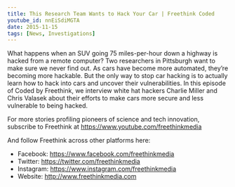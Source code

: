 ```yaml
---
title: This Research Team Wants to Hack Your Car | Freethink Coded
youtube_id: nnEiSdiMGTA
date: 2015-11-15
tags: [News, Investigations]
---
```


What happens when an SUV going 75 miles-per-hour down a highway is hacked from a remote computer? Two researchers in Pittsburgh want to make sure we never find out. As cars have become more automated, they’re becoming more hackable. But the only way to stop car hacking is to actually learn how to hack into cars and uncover their vulnerabilities. In this episode of Coded by Freethink, we interview white hat hackers Charlie Miller and Chris Valasek about their efforts to make cars more secure and less vulnerable to being hacked.

For more stories profiling pioneers of science and tech innovation, subscribe to Freethink at <https://www.youtube.com/freethinkmedia>

And follow Freethink across other platforms here:

- Facebook: <https://www.facebook.com/freethinkmedia>
- Twitter: <https://twitter.com/freethinkmedia>
- Instagram: <https://www.instagram.com/freethinkmedia>
- Website: <http://www.freethinkmedia.com>


